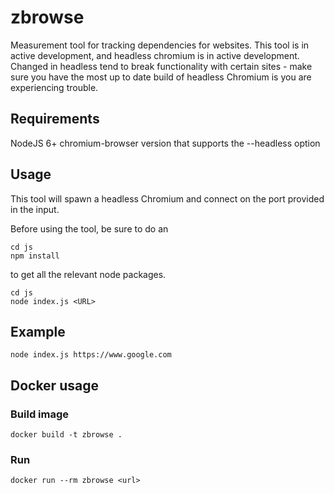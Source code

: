 zbrowse
================

Measurement tool for tracking dependencies for websites. This tool is in active 
development, and headless chromium is in active development. Changed in headless
tend to break functionality with certain sites - make sure you have the most up to
date build of headless Chromium is you are experiencing trouble.

## Requirements
NodeJS 6+
chromium-browser version that supports the --headless option

## Usage
This tool will spawn a headless Chromium and connect on the port provided in 
the input.

Before using the tool, be sure to do an

```
cd js
npm install
```

to get all the relevant node packages.

```
cd js
node index.js <URL>
```

## Example
```
node index.js https://www.google.com
```

## Docker usage

### Build image

```
docker build -t zbrowse .
```

### Run

```
docker run --rm zbrowse <url>
```
